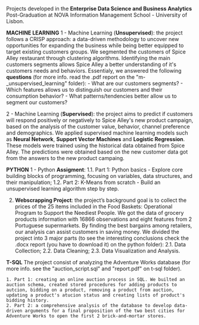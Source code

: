 Projects developed in the **Enterprise Data Science and Business Analytics** Post-Graduation at NOVA Information Management School - University of Lisbon. 

**MACHINE LEARNING**
1 - Machine Learning (**Unsupervised**): the project follows a CRISP approach: a data-driven methodology to uncover new opportunities for expanding the business while being better equipped to target existing customers groups. We segmented the customers of Spice Alley restaurant through clustering algorithms. Identifying the main customers segments allows Spice Alley a better understanding of it's customers needs and behaviors. Essentialy, we answered the following **questions** (for more info. read the .pdf report on the "m-_unsupervised_learning" folder): 
    - What are our customers segments? 
    - Which features allows us to distinguish our customers and their consumption behavior?
    - What patterns/tendencies better allow us to segment our customers? 

2 - Machine Learning (**Supervised**): the project aims to predict if customers will respond positively or negatively to Spice Alley's new product campaign, based on the analysis of the customer value, behavior, channel preference and demographics. We applied supervised machine learning models such as **Neural Network**, **Support Vector Machines** and **Logistic Regression**. These models were trained using the historical data obtained from Spice Alley. The predictions were obtained based on the new customer data got from the answers to the new product campaing.  

**PYTHON**
1 - Python **Assigment**: 
    1.1. Part 1: Python basics - Explore core building blocks of programming, focusing on variables, data structures, and their manipulation;
    1.2. Part 2: K-Means from scratch - Build an unsupervised learning algorithm step by step.

2. **Webscrapping Project**: the project’s background goal is to collect the prices of the 25 items included in the Food Baskets: Operational Program to Support the Neediest People. We got the data of grocery products information with 16866 observations and eight features from 2 Portuguese supermarkets. By finding the best bargains among retailers, our analysis can assist customers in saving money. We divided the project into 3 major parts (to see the interesting conclusions check the .docx report (you have to download it) on the python folder):
    2.1. Data Collection;
    2.2. Data Cleaning;
    2.3. Data Visualization and Analysis.

**T-SQL**
The project consist of analyzing the Adventure Works database (for more info. see the "auction_script.sql" and "report.pdf" on t-sql folder). 

    1. Part 1: creating an online auction process in SQL. We builted an auction schema, created stored procedures for adding products to autcion, bidding on a product, removing a product from auction, updating a product's atucion status and creating lists of product's bidding history. 
    2. Part 2: a comprehensive analysis of the database to develop data-driven arguments for a final proposition of the two best cities for Adventure Works to open the first 2 brick-and-mortar stores. 
